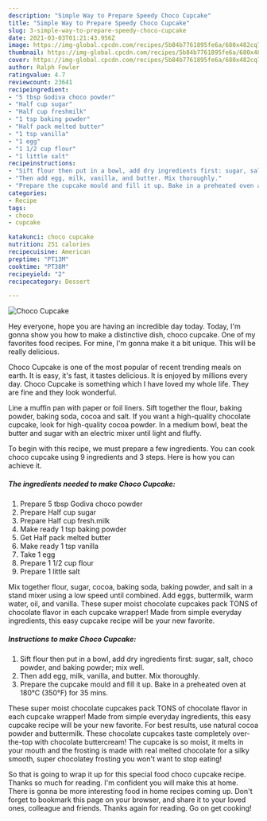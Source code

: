 ```yaml
---
description: "Simple Way to Prepare Speedy Choco Cupcake"
title: "Simple Way to Prepare Speedy Choco Cupcake"
slug: 3-simple-way-to-prepare-speedy-choco-cupcake
date: 2021-03-03T01:21:43.956Z
image: https://img-global.cpcdn.com/recipes/5b84b7761895fe6a/680x482cq70/choco-cupcake-recipe-main-photo.jpg
thumbnail: https://img-global.cpcdn.com/recipes/5b84b7761895fe6a/680x482cq70/choco-cupcake-recipe-main-photo.jpg
cover: https://img-global.cpcdn.com/recipes/5b84b7761895fe6a/680x482cq70/choco-cupcake-recipe-main-photo.jpg
author: Ralph Fowler
ratingvalue: 4.7
reviewcount: 23641
recipeingredient:
- "5 tbsp Godiva choco powder"
- "Half cup sugar"
- "Half cup freshmilk"
- "1 tsp baking powder"
- "Half pack melted butter"
- "1 tsp vanilla"
- "1 egg"
- "1 1/2 cup flour"
- "1 little salt"
recipeinstructions:
- "Sift flour then put in a bowl, add dry ingredients first: sugar, salt, choco powder, and baking powder; mix well."
- "Then add egg, milk, vanilla, and butter. Mix thoroughly."
- "Prepare the cupcake mould and fill it up. Bake in a preheated oven at 180°C (350°F) for 35 mins."
categories:
- Recipe
tags:
- choco
- cupcake

katakunci: choco cupcake 
nutrition: 251 calories
recipecuisine: American
preptime: "PT13M"
cooktime: "PT38M"
recipeyield: "2"
recipecategory: Dessert

---
```



![Choco Cupcake](https://img-global.cpcdn.com/recipes/5b84b7761895fe6a/680x482cq70/choco-cupcake-recipe-main-photo.jpg)

Hey everyone, hope you are having an incredible day today. Today, I'm gonna show you how to make a distinctive dish, choco cupcake. One of my favorites food recipes. For mine, I'm gonna make it a bit unique. This will be really delicious.

Choco Cupcake is one of the most popular of recent trending meals on earth. It is easy, it's fast, it tastes delicious. It is enjoyed by millions every day. Choco Cupcake is something which I have loved my whole life. They are fine and they look wonderful.

Line a muffin pan with paper or foil liners. Sift together the flour, baking powder, baking soda, cocoa and salt. If you want a high-quality chocolate cupcake, look for high-quality cocoa powder. In a medium bowl, beat the butter and sugar with an electric mixer until light and fluffy.


To begin with this recipe, we must prepare a few ingredients. You can cook choco cupcake using 9 ingredients and 3 steps. Here is how you can achieve it.

<!--inarticleads1-->

##### The ingredients needed to make Choco Cupcake:

1. Prepare 5 tbsp Godiva choco powder
1. Prepare Half cup sugar
1. Prepare Half cup fresh.milk
1. Make ready 1 tsp baking powder
1. Get Half pack melted butter
1. Make ready 1 tsp vanilla
1. Take 1 egg
1. Prepare 1 1/2 cup flour
1. Prepare 1 little salt


Mix together flour, sugar, cocoa, baking soda, baking powder, and salt in a stand mixer using a low speed until combined. Add eggs, buttermilk, warm water, oil, and vanilla. These super moist chocolate cupcakes pack TONS of chocolate flavor in each cupcake wrapper! Made from simple everyday ingredients, this easy cupcake recipe will be your new favorite. 

<!--inarticleads2-->

##### Instructions to make Choco Cupcake:

1. Sift flour then put in a bowl, add dry ingredients first: sugar, salt, choco powder, and baking powder; mix well.
1. Then add egg, milk, vanilla, and butter. Mix thoroughly.
1. Prepare the cupcake mould and fill it up. Bake in a preheated oven at 180°C (350°F) for 35 mins.


These super moist chocolate cupcakes pack TONS of chocolate flavor in each cupcake wrapper! Made from simple everyday ingredients, this easy cupcake recipe will be your new favorite. For best results, use natural cocoa powder and buttermilk. These chocolate cupcakes taste completely over-the-top with chocolate buttercream! The cupcake is so moist, it melts in your mouth and the frosting is made with real melted chocolate for a silky smooth, super chocolatey frosting you won&#39;t want to stop eating! 

So that is going to wrap it up for this special food choco cupcake recipe. Thanks so much for reading. I'm confident you will make this at home. There is gonna be more interesting food in home recipes coming up. Don't forget to bookmark this page on your browser, and share it to your loved ones, colleague and friends. Thanks again for reading. Go on get cooking!
